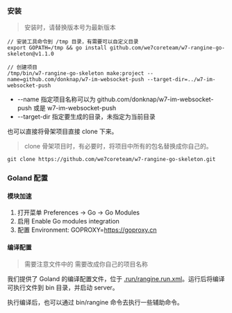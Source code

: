 ### 安装

> 安装时，请替换版本号为最新版本

```
// 安装工具命令到 /tmp 目录，有需要可以自定义目录
export GOPATH=/tmp && go install github.com/we7coreteam/w7-rangine-go-skeleton@v1.1.0

// 创建项目
/tmp/bin/w7-rangine-go-skeleton make:project --name=github.com/donknap/w7-im-websocket-push --target-dir=../w7-im-websocket-push
```

-  -\-name 指定项目名称可以为 github.com/donknap/w7-im-websocket-push 或是 w7-im-websocket-push
- -\-target-dir 指定要生成的目录，未指定为当前目录

也可以直接将骨架项目直接 clone 下来。 

> clone 骨架项目时，有必要时，将项目中所有的包名替换成你自己的。

```
git clone https://github.com/we7coreteam/w7-rangine-go-skeleton.git
```


### Goland 配置

#### 模块加速

1. 打开菜单 Preferences -> Go -> Go Modules
2. 启用 Enable Go modules integration
3. 配置 Environment: GOPROXY=https://goproxy.cn

#### 编译配置

> 需要注意文件中的 <module name="w7-rangine-go-skeleton" /> 需要改成你自己的项目名称

我们提供了 Goland 的编译配置文件，位于 [.run/rangine.run.xml](https://github.com/we7coreteam/w7-rangine-go-skeleton/blob/main/.run/rangine.run.xml)。运行后将编译可执行文件到 bin 目录，并启动 server。

执行编译后，也可以通过 bin/rangine 命令去执行一些辅助命令。
